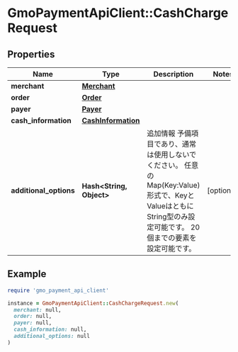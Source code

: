 # GmoPaymentApiClient::CashChargeRequest

## Properties

| Name | Type | Description | Notes |
| ---- | ---- | ----------- | ----- |
| **merchant** | [**Merchant**](Merchant.md) |  |  |
| **order** | [**Order**](Order.md) |  |  |
| **payer** | [**Payer**](Payer.md) |  |  |
| **cash_information** | [**CashInformation**](CashInformation.md) |  |  |
| **additional_options** | **Hash&lt;String, Object&gt;** | 追加情報   予備項目であり、通常は使用しないでください。   任意のMap(Key:Value)形式で、KeyとValueはともにString型のみ設定可能です。   20個までの要素を設定可能です。  | [optional] |

## Example

```ruby
require 'gmo_payment_api_client'

instance = GmoPaymentApiClient::CashChargeRequest.new(
  merchant: null,
  order: null,
  payer: null,
  cash_information: null,
  additional_options: null
)
```

